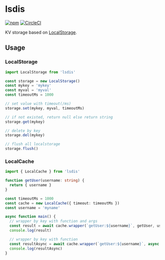 # lsdis

[![npm](https://img.shields.io/npm/v/lsdis.svg)](https://www.npmjs.com/package/lsdis)
[![CircleCI](https://circleci.com/gh/joway/lsdis.svg?style=shield)](https://circleci.com/gh/joway/lsdis)

KV storage based on [LocalStorage](https://developer.mozilla.org/en-US/docs/Web/API/Window/localStorage).

## Usage

### LocalStorage

```typescript
import LocalStorage from 'lsdis'

const storage = new LocalStorage()
const mykey = 'mykey'
const myval = 'myval'
const timeoutMs = 1000

// set value with timeout(/ms)
storage.set(mykey, myval, timeoutMs)

// if not existed, return null else return string
storage.get(mykey)

// delete by key
storage.del(mykey)

// flush all localstorage
storage.flush()

```

### LocalCache

```typescript
import { LocalCache } from 'lsdis'

function getUser(username: string) {
  return { username }
}

const timeoutMs = 1000
const cache = new LocalCache({ timeout: timeoutMs })
const username = 'myname'

async function main() {
  // wrapper by key with function and args
  const result = await cache.wrapper(`getUser:${username}`, getUser, username)
  console.log(result)

  // wrapper by key with function
  const resultAsync = await cache.wrapper(`getUser:${username}`, async () => (getUser(username)))
  console.log(resultAsync)
}
```
